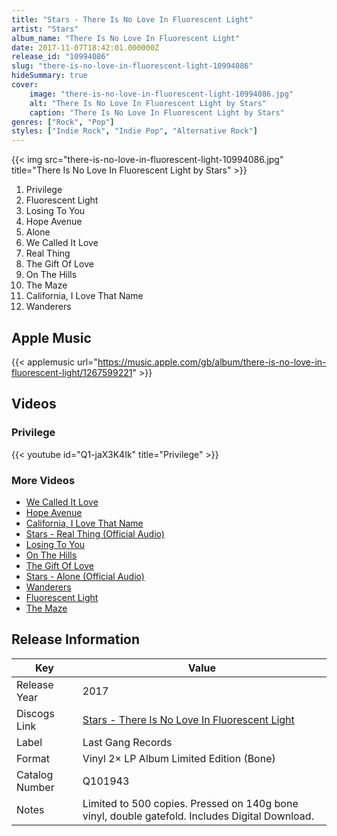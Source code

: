 ```yaml
---
title: "Stars - There Is No Love In Fluorescent Light"
artist: "Stars"
album_name: "There Is No Love In Fluorescent Light"
date: 2017-11-07T18:42:01.000000Z
release_id: "10994086"
slug: "there-is-no-love-in-fluorescent-light-10994086"
hideSummary: true
cover:
    image: "there-is-no-love-in-fluorescent-light-10994086.jpg"
    alt: "There Is No Love In Fluorescent Light by Stars"
    caption: "There Is No Love In Fluorescent Light by Stars"
genres: ["Rock", "Pop"]
styles: ["Indie Rock", "Indie Pop", "Alternative Rock"]
---
```


{{< img src="there-is-no-love-in-fluorescent-light-10994086.jpg" title="There Is No Love In Fluorescent Light by Stars" >}}

<!-- section break -->

1. Privilege
2. Fluorescent Light
3. Losing To You
4. Hope Avenue
5. Alone
6. We Called It Love
7. Real Thing
8. The Gift Of Love
9. On The Hills
10. The Maze
11. California, I Love That Name
12. Wanderers

<!-- section break -->




## Apple Music
{{< applemusic url="https://music.apple.com/gb/album/there-is-no-love-in-fluorescent-light/1267599221" >}}





## Videos
### Privilege
{{< youtube id="Q1-jaX3K4Ik" title="Privilege" >}}<br>

### More Videos

- [We Called It Love](https://www.youtube.com/watch?v=YJwmEFm_tpg)
- [Hope Avenue](https://www.youtube.com/watch?v=aipv5iARLhk)
- [California, I Love That Name](https://www.youtube.com/watch?v=kYVuPoupRkg)
- [Stars - Real Thing (Official Audio)](https://www.youtube.com/watch?v=xm-vMmgKL68)
- [Losing To You](https://www.youtube.com/watch?v=lPYmAYU5Nug)
- [On The Hills](https://www.youtube.com/watch?v=NfouphCLeUM)
- [The Gift Of Love](https://www.youtube.com/watch?v=YBu_ZuZyyhU)
- [Stars - Alone (Official Audio)](https://www.youtube.com/watch?v=k3V-CQI5OiQ)
- [Wanderers](https://www.youtube.com/watch?v=Sr5i0Ej2Ofg)
- [Fluorescent Light](https://www.youtube.com/watch?v=UItCDy8ARYA)
- [The Maze](https://www.youtube.com/watch?v=LVhpxarz6k0)


## Release Information
|  Key           | Value                                                |
| ---------------| ---------------------------------------------------- |
| Release Year   | 2017                                   |
| Discogs Link   | [Stars - There Is No Love In Fluorescent Light](https://www.discogs.com/release/10994086-Stars-There-Is-No-Love-In-Fluorescent-Light) |
| Label          | Last Gang Records |
| Format         | Vinyl 2× LP Album Limited Edition (Bone) |
| Catalog Number | Q101943 |
| Notes | Limited to 500 copies. Pressed on 140g bone vinyl, double gatefold. Includes Digital Download. |